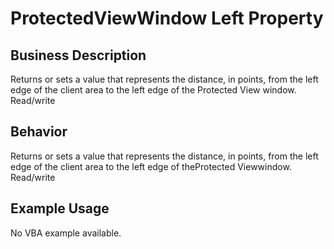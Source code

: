 # ProtectedViewWindow Left Property

## Business Description
Returns or sets a value that represents the distance, in points, from the left edge of the client area to the left edge of the Protected View window. Read/write

## Behavior
Returns or sets a value that represents the distance, in points, from the left edge of the client area to the left edge of theProtected Viewwindow. Read/write

## Example Usage
No VBA example available.